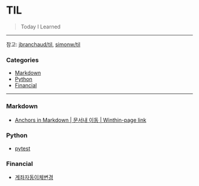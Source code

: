 # TIL

> Today I Learned


---

참고: [jbranchaud/til](https://github.com/jbranchaud/til), [simonw/til](https://github.com/simonw/til)

### Categories
* [Markdown](#markdown)
* [Python](#python)
* [Financial](#financial)


---
### Markdown
* [Anchors in Markdown | 문서내 이동 | Winthin-page link](https://github.com/AaronSeunghi/TIL/blob/main/markdown/move_at_same_page.md)


### Python
- [pytest](python/pytest.md)


### Financial
- [계좌자동이체변경](financial/ChangeSweepAccount.md)
